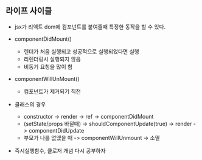 ## 라이프 사이클

- jsx가 리액트 dom에 컴포넌트를 붙여줄때 특정한 동작을 할 수 있다.
- componentDidMount()
  - 렌더가 처음 실행되고 성공적으로 실행되었다면 실행
  - 리렌더링시 실행되지 않음
  - 비동기 요청을 많이 함
- componentWillUnMount()

  - 컴포넌트가 제거되기 직전

- 클래스의 경우

  - constructor -> render -> ref -> componentDidMount
  - (setState/props 바뀔때) -> shouldComponentUpdate(true) -> render -> componentDidUpdate
  - 부모가 나를 없앴을 때 -> componentWillUnmount -> 소멸

- 즉시실행함수, 클로저 개념 다시 공부하자
